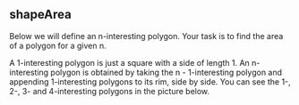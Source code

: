 <h2>shapeArea</h2>
<p>Below we will define an n-interesting polygon. Your task is to find the area of a polygon for a given n.
   
   A 1-interesting polygon is just a square with a side of length 1. An n-interesting polygon is obtained by taking the n - 1-interesting polygon and appending 1-interesting polygons to its rim, side by side. You can see the 1-, 2-, 3- and 4-interesting polygons in the picture below.</p>
